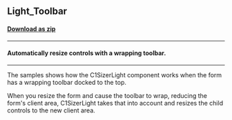 ## Light_Toolbar
#### [Download as zip](https://grapecity.github.io/DownGit/#/home?url=https://github.com/GrapeCity/ComponentOne-WinForms-Samples/tree/master/NetFramework\Sizer\CS\Light_Toolbar)
____
#### Automatically resize controls with a wrapping toolbar.
____
The samples shows how the C1SizerLight component works when the form has a wrapping toolbar docked to the top. 

When you resize the form and cause the toolbar to wrap, reducing the form's client area, C1SizerLight takes that into account and resizes the child controls to the new client area. 